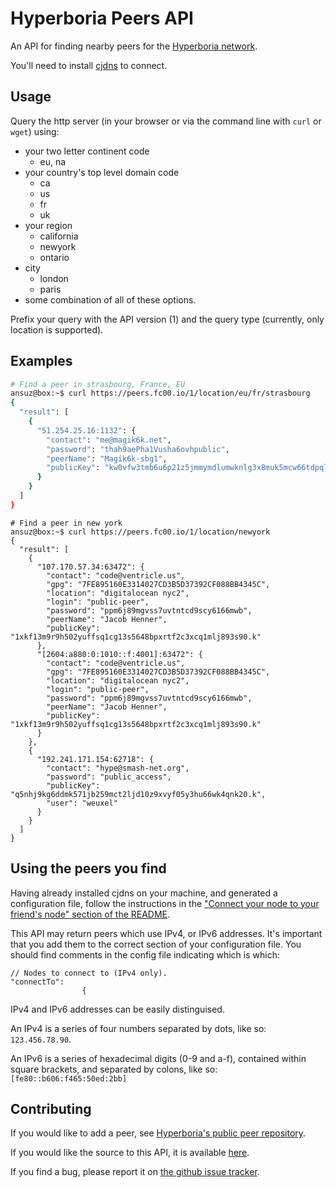 # Hyperboria Peers API

An API for finding nearby peers for the [Hyperboria network](https://hyperboria.net/).

You'll need to install [cjdns](https://github.com/cjdelisle/cjdns) to connect.

## Usage

Query the http server (in your browser or via the command line with `curl` or `wget`) using:

* your two letter continent code
  - eu, na
* your country's top level domain code
  - ca
  - us
  - fr
  - uk
* your region
  - california
  - newyork
  - ontario
* city
  - london
  - paris
* some combination of all of these options.

Prefix your query with the API version (1) and the query type (currently, only location is supported).

## Examples

```Bash
# Find a peer in strasbourg, France, EU
ansuz@box:~$ curl https://peers.fc00.io/1/location/eu/fr/strasbourg
{
  "result": [
    {
      "51.254.25.16:1132": {
        "contact": "me@magik6k.net",
        "password": "thah9aePha1Vusha6ovhpublic",
        "peerName": "Magik6k-sbg1",
        "publicKey": "kw0vfw3tmb6u6p21z5jmmymdlumwknlg3x8muk5mcw66tdpqlw30.k"
      }
    }
  ]
}

```

```
# Find a peer in new york
ansuz@box:~$ curl https://peers.fc00.io/1/location/newyork
{
  "result": [
    {
      "107.170.57.34:63472": {
        "contact": "code@ventricle.us",
        "gpg": "7FE895160E3314027CD3B5D37392CF088BB4345C",
        "location": "digitalocean nyc2",
        "login": "public-peer",
        "password": "ppm6j89mgvss7uvtntcd9scy6166mwb",
        "peerName": "Jacob Henner",
        "publicKey": "1xkf13m9r9h502yuffsq1cg13s5648bpxrtf2c3xcq1mlj893s90.k"
      },
      "[2604:a880:0:1010::f:4001]:63472": {
        "contact": "code@ventricle.us",
        "gpg": "7FE895160E3314027CD3B5D37392CF088BB4345C",
        "location": "digitalocean nyc2",
        "login": "public-peer",
        "password": "ppm6j89mgvss7uvtntcd9scy6166mwb",
        "peerName": "Jacob Henner",
        "publicKey": "1xkf13m9r9h502yuffsq1cg13s5648bpxrtf2c3xcq1mlj893s90.k"
      }
    },
    {
      "192.241.171.154:62718": {
        "contact": "hype@smash-net.org",
        "password": "public_access",
        "publicKey": "q5nhj9kg6ddmk571jb259mct2ljd10z9xvyf05y3hu66wk4qnk20.k",
        "user": "weuxel"
      }
    }
  ]
}

```

## Using the peers you find

Having already installed cjdns on your machine, and generated a configuration file, follow the instructions in the ["Connect your node to your friend's node" section of the README](https://github.com/cjdelisle/cjdns#3-connect-your-node-to-your-friends-node).

This API may return peers which use IPv4, or IPv6 addresses.
It's important that you add them to the correct section of your configuration file.
You should find comments in the config file indicating which is which:

```
// Nodes to connect to (IPv4 only).
"connectTo":
                {
```

IPv4 and IPv6 addresses can be easily distinguised.

An IPv4 is a series of four numbers separated by dots, like so: `123.456.78.90`.

An IPv6 is a series of hexadecimal digits (0-9 and a-f), contained within square brackets, and separated by colons, like so: `[fe80::b606:f465:50ed:2bb]`


## Contributing

If you would like to add a peer, see [Hyperboria's public peer repository](https://github.com/hyperboria/peers).

If you would like the source to this API, it is available [here](https://github.com/fc00/peers-api).

If you find a bug, please report it on [the github issue tracker](https://github.com/fc00/peers-api/issues).

